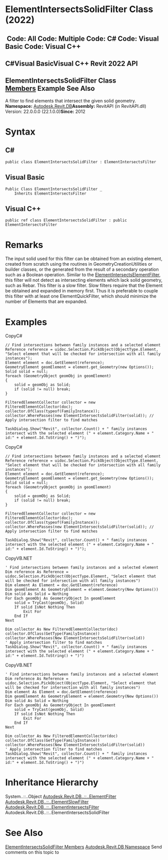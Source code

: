 # ElementIntersectsSolidFilter Class (2022)

﻿
 Code: All Code: Multiple Code: C# Code: Visual Basic Code: Visual C++   
---  
C#Visual BasicVisual C++
Revit 2022 API  
---  
ElementIntersectsSolidFilter Class  
[Members](939e9c37-4faf-8261-94d3-e6625bdcd3cb.md "ElementIntersectsSolidFilter Members") Example See Also  
---  
A filter to find elements that intersect the given solid geometry. 
**Namespace:** [Autodesk.Revit.DB](87546ba7-461b-c646-cbb1-2cb8f5bff8b2.md "Autodesk.Revit.DB Namespace")**Assembly:** RevitAPI (in RevitAPI.dll) Version: 22.0.0.0 (22.1.0.0)**Since:** 2012 
# Syntax
C#  
---  
```text
public class ElementIntersectsSolidFilter : ElementIntersectsFilter
```
  
Visual Basic  
---  
```text
Public Class ElementIntersectsSolidFilter _
	Inherits ElementIntersectsFilter
```
  
Visual C++  
---  
```text
public ref class ElementIntersectsSolidFilter : public ElementIntersectsFilter
```
  
# Remarks
The input solid used for this filter can be obtained from an existing element, created from scratch using the routines in GeometryCreationUtilities or builder classes, or the generated from the result of a secondary operation such as a Boolean operation. Similar to the [ElementIntersectsElementFilter](404df79f-2e48-ad4d-2654-a49aa5bf4443.md "ElementIntersectsElementFilter Class"), this filter will not detect as intersecting elements which lack solid geometry, such as Rebar.
This filter is a slow filter. Slow filters require that the Element be obtained and expanded in memory first. Thus it is preferable to couple this filter with at least one ElementQuickFilter, which should minimize the number of Elements that are expanded.
# Examples
CopyC#
```text
// Find intersections between family instances and a selected element
Reference reference = uidoc.Selection.PickObject(ObjectType.Element, "Select element that will be checked for intersection with all family instances");
Element element = doc.GetElement(reference);
GeometryElement geomElement = element.get_Geometry(new Options());
Solid solid = null;
foreach (GeometryObject geomObj in geomElement)
{
    solid = geomObj as Solid;
    if (solid != null) break;
}

FilteredElementCollector collector = new FilteredElementCollector(doc);
collector.OfClass(typeof(FamilyInstance));
collector.WherePasses(new ElementIntersectsSolidFilter(solid)); // Apply intersection filter to find matches

TaskDialog.Show("Revit", collector.Count() + " family instances intersect with the selected element (" + element.Category.Name + " id:" + element.Id.ToString() + ")");
```

CopyC#
```text
// Find intersections between family instances and a selected element
Reference reference = uidoc.Selection.PickObject(ObjectType.Element, "Select element that will be checked for intersection with all family instances");
Element element = doc.GetElement(reference);
GeometryElement geomElement = element.get_Geometry(new Options());
Solid solid = null;
foreach (GeometryObject geomObj in geomElement)
{
    solid = geomObj as Solid;
    if (solid != null) break;
}

FilteredElementCollector collector = new FilteredElementCollector(doc);
collector.OfClass(typeof(FamilyInstance));
collector.WherePasses(new ElementIntersectsSolidFilter(solid)); // Apply intersection filter to find matches

TaskDialog.Show("Revit", collector.Count() + " family instances intersect with the selected element (" + element.Category.Name + " id:" + element.Id.ToString() + ")");
```

CopyVB.NET
```text
' Find intersections between family instances and a selected element
Dim reference As Reference = uidoc.Selection.PickObject(ObjectType.Element, "Select element that will be checked for intersection with all family instances")
Dim element As Element = doc.GetElement(reference)
Dim geomElement As GeometryElement = element.Geometry(New Options())
Dim solid As Solid = Nothing
For Each geomObj As GeometryObject In geomElement
    solid = TryCast(geomObj, Solid)
    If solid IsNot Nothing Then
        Exit For
    End If
Next

Dim collector As New FilteredElementCollector(doc)
collector.OfClass(GetType(FamilyInstance))
collector.WherePasses(New ElementIntersectsSolidFilter(solid))
' Apply intersection filter to find matches
TaskDialog.Show("Revit", collector.Count() + " family instances intersect with the selected element (" + element.Category.Name + " id:" + element.Id.ToString() + ")")
```

CopyVB.NET
```text
' Find intersections between family instances and a selected element
Dim reference As Reference = uidoc.Selection.PickObject(ObjectType.Element, "Select element that will be checked for intersection with all family instances")
Dim element As Element = doc.GetElement(reference)
Dim geomElement As GeometryElement = element.Geometry(New Options())
Dim solid As Solid = Nothing
For Each geomObj As GeometryObject In geomElement
    solid = TryCast(geomObj, Solid)
    If solid IsNot Nothing Then
        Exit For
    End If
Next

Dim collector As New FilteredElementCollector(doc)
collector.OfClass(GetType(FamilyInstance))
collector.WherePasses(New ElementIntersectsSolidFilter(solid))
' Apply intersection filter to find matches
TaskDialog.Show("Revit", collector.Count() + " family instances intersect with the selected element (" + element.Category.Name + " id:" + element.Id.ToString() + ")")
```

# Inheritance Hierarchy
System..::..Object [Autodesk.Revit.DB..::..ElementFilter](b8b46cbf-9ecc-0745-ec53-c3c3b6510113.md "ElementFilter Class") [Autodesk.Revit.DB..::..ElementSlowFilter](e06b1e14-dd8d-8137-74ac-8ac4929eee85.md "ElementSlowFilter Class") [Autodesk.Revit.DB..::..ElementIntersectsFilter](b9e3bdcb-e85a-832d-0f51-312b3fd91cff.md "ElementIntersectsFilter Class") Autodesk.Revit.DB..::..ElementIntersectsSolidFilter
# See Also
[ElementIntersectsSolidFilter Members](939e9c37-4faf-8261-94d3-e6625bdcd3cb.md "ElementIntersectsSolidFilter Members")
[Autodesk.Revit.DB Namespace](87546ba7-461b-c646-cbb1-2cb8f5bff8b2.md "Autodesk.Revit.DB Namespace")
Send comments on this topic to 